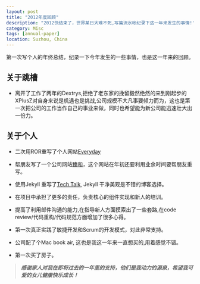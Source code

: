 ```yaml
---
layout: post
title: "2012年度回顾"
description: "2012快结束了，世界某日大难不死,写篇流水帐纪录下这一年来发生的事情!"
category: Misc
tags: [annual-paper]
location: Suzhou, China
---
```

第一次写个人的年终总结，纪录一下今年发生的一些事情，也是这一年来的回顾。

## 关于跳槽

* 离开了工作了两年的Dextrys,拒绝了老东家的挽留毅然绝然的来到刚起步的XPlusZ对自身来说是机遇也是挑战,公司规模不大凡事要倾力而为，这也是第一次把公司的工作当作自己的事业来做，同时也希望能为新公司能迅速壮大出一份力。

## 关于个人

* 二次用ROR重写了个人网站[Everyday](http://www.everyday-cn.com)

* 帮朋友写了一个公司网站[臻和](http://www.zhen-sz.com)，这个网站在年初还要利用业余时间要帮朋友重写。

* 使用Jekyll 重写了[Tech Talk](http://tim.everyday-cn.com), Jekyll 干净美观是不错的博客选择。

* 在项目中承担了更多的责任，负责核心的组件实现和新人的培训。

* 提高了利用邮件沟通的能力,在指导新人方面摸索出了一些套路,在code review/代码重构/代码规范方面增加了很多心得。

* 第一次真正实践了敏捷开发和Scrum的开发模式，对此非常支持。

* 公司配了个Mac book air, 这也是我这一年来一直想买的,用着感觉不错。

* 第一次买了房子。


> ***感谢家人对我在即将过去的一年里的支持，他们是我动力的源泉，希望我可爱的女儿健康快乐成长！***

